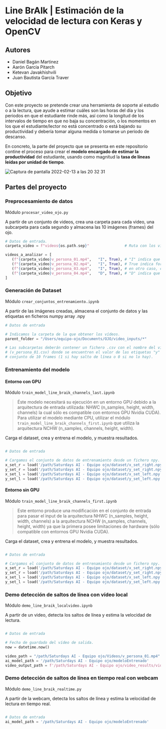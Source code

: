 # Line BrAIk | Estimación de la velocidad de lectura con Keras y OpenCV

## Autores
* Daniel Bagán Martinez
* Aarón García Pitarch
* Ketevan Javakhishvili
* Juan Bautista García Traver

## Objetivo

Con este proyecto se pretende crear una herramienta de soporte al estudio o a la lectura, que ayude a estimar cuáles son las horas del día y los periodos en que el estudiante rinde más, así como la longitud de los intervalos de tiempo en que no baja su concentración, o los momentos en los que el estudiante/lector no está concentrado o está bajando su productividad y debería tomar alguna medida o tomarse un periodo de descanso.

En concreto, la parte del proyecto que se presenta en este repositorio contine el proceso para crear el **modelo encargado de estimar la productividad** del estudiante, usando como magnitud la **tasa de líneas leídas por unidad de tiempo**.

![Captura de pantalla 2022-02-13 a las 20 32 31](https://user-images.githubusercontent.com/25453699/153773790-7169b611-b279-4734-a307-ae9974a81cc6.png)

## Partes del proyecto

### Preprocesamiento de datos

Módulo `procesar_video_ojo.py`

A partir de un conjunto de videos, crea una carpeta para cada video, una subcarpeta para cada segundo y almacena las 10 imágenes (frames) del ojo.

```python
# Datos de entrada.
carpeta_video = f"videos{os.path.sep}"                # Ruta con los vídeos a procesar

videos_a_analizar = [
   (f"{carpeta_video}v_persona_01.mp4",   "I", True), # "I" indica que debe procesar el ojo izquierdo.
   (f"{carpeta_video}v_persona_02.mp4",   "I", True), # True indica forzar a que siempre se detecten dos ojos,
   (f"{carpeta_video}v_persona_03.mp4",   "I", True), # en otro caso, cogerá el ojo del frame anterior.
   (f"{carpeta_video}v_persona_04.mp4",   "D", True), # "D" indica que debe procesar el ojo derecho.
]
```

### Generación de Dataset

Módulo `crear_conjuntos_entrenamiento.ipynb`

A partir de las imágenes creadas, almacena el conjunto de datos y las etiquetas en ficheros numpy array .npy

```python
# Datos de entrada

# Indicamos la carpeta de la que obtener los vídeos.
parent_folder = "/Users/equipo-ojo/Documents/OJO/video_inputs/*"

# Las subcarpetas deberán contener un fichero .csv con el nombre del vídeo
# (v_persona_01.csv) donde se encuentren el valor de las etiquetas "y" para cada
# conjunto de 10 frames (1 si hay salto de línea o 0 si no lo hay).

```

### Entrenamiento del modelo

#### Entorno con GPU

Módulo `train_model_line_braik_channels_last.ipynb`

> Éste modelo necesitará su ejecución en un entorno GPU debido a la arquitectura de entrada utilizada: 
> NHWC (n_samples, height, width, channels) la cual sólo es compatible con entornos GPU Nvidia CUDA).
> Para utilizar el modelo mediante CPU, utilizar el módulo `train_model_line_braik_channels_first.ipynb`
> que utiliza la arquitectura NCHW (n_samples, channels, height, width).

Carga el dataset, crea y entrena el modelo, y muestra resultados.

```python

# Datos de entrada

# Cargamos el conjunto de datos de entrenamiento desde un fichero npy.
x_set_r = load('/path/Saturdays AI - Equipo ojo/dataset/x_set_right.npy') # Dataset del ojo derecho.
y_set_r = load('/path/Saturdays AI - Equipo ojo/dataset/y_set_right.npy') # Etiquetas del ojo derecho.
x_set_l = load('/path/Saturdays AI - Equipo ojo/dataset/x_set_left.npy')  # Dataset del ojo izquierdo.
y_set_l = load('/path/Saturdays AI - Equipo ojo/dataset/y_set_left.npy')  # Etiquetas del ojo izquierdo.

```

#### Entorno sin GPU

Módulo `train_model_line_braik_channels_first.ipynb`

> Este entorno produce una modificación en el conjunto de entrada
> para pasar el input de la arquitectura NHWC (n_samples, height, width, channels)
> a la arquitectura NCHW (n_samples, channels, height, width)
> ya que la primera posee limitaciones de hardware (sólo compatible con entornos GPU Nvidia CUDA).

Carga el dataset, crea y entrena el modelo, y muestra resultados.

```python

# Datos de entrada

# Cargamos el conjunto de datos de entrenamiento desde un fichero npy.
x_set_r = load('/path/Saturdays AI - Equipo ojo/dataset/x_set_right.npy') # Dataset del ojo derecho.
y_set_r = load('/path/Saturdays AI - Equipo ojo/dataset/y_set_right.npy') # Etiquetas del ojo derecho.
x_set_l = load('/path/Saturdays AI - Equipo ojo/dataset/x_set_left.npy')  # Dataset del ojo izquierdo.
y_set_l = load('/path/Saturdays AI - Equipo ojo/dataset/y_set_left.npy')  # Etiquetas del ojo izquierdo.

```

### Demo detección de saltos de línea con vídeo local

Módulo `demo_line_braik_localvideo.ipynb`

A partir de un video, detecta los saltos de línea y estima la velocidad de lectura.

```python

# Datos de entrada

# Fecha de guardado del vídeo de salida.
now = datetime.now()

video_path = "/path/Saturdays AI - Equipo ojo/Videos/v_persona_01.mp4"  # Ruta al vídeo a procesar.
ai_model_path = '/path/Saturdays AI - Equipo ojo/modeloEntrenado'       # Ruta al modelo entrenado.
video_output_path = f'/path/Saturdays AI - Equipo ojo/video_results/video_output-{now.strftime("%d-%m-%Y_%H-%M-%S")}.mp4'

```

### Demo detección de saltos de línea en tiempo real con webcam

Módulo `demo_line_braik_realtime.py`

A partir de la webcam, detecta los saltos de línea y estima la velocidad de lectura en tiempo real.

```python

# Datos de entrada
ai_model_path = '/path/Saturdays AI - Equipo ojo/modeloEntrenado'       # Ruta al modelo entrenado.

```
